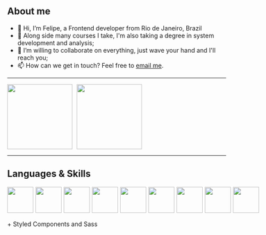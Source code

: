 ## About me

- 👋 Hi, I’m Felipe, a Frontend developer from Rio de Janeiro, Brazil
- 🌱 Along side many courses I take, I'm also taking a degree in system development and analysis;
- 💞️ I’m willing to collaborate on everything, just wave your hand and I'll reach you;
- 📫 How can we get in touch? Feel free to <a href="mailto:felipecoutodarocha@gmail.com">email me</a>.

<hr/>

<article  style='display:flex; gap:10px'> 
<img height='150em' src='https://github-readme-stats.vercel.app/api?username=felipehimself&show_icons=true&theme=dracula' />

<img height='150em' src='https://github-readme-stats.vercel.app/api/top-langs/?username=felipehimself&layout=compact' />
</article>

<hr/>

## Languages & Skills

<section style='display: flex; gap: 5px'>

<img align="center" heigth="50" width="60" src='https://cdn.jsdelivr.net/gh/devicons/devicon/icons/javascript/javascript-original.svg'>

<img align="center" heigth="50" width="60" src='https://cdn.jsdelivr.net/gh/devicons/devicon/icons/typescript/typescript-original.svg'>

<img align="center" heigth="50" width="60" src='https://cdn.jsdelivr.net/gh/devicons/devicon/icons/react/react-original-wordmark.svg'>

<img align="center" heigth="50" width="60" src='https://cdn.jsdelivr.net/gh/devicons/devicon/icons/redux/redux-original.svg'>

<img align="center" heigth="50" width="60" src='https://cdn.jsdelivr.net/gh/devicons/devicon/icons/angularjs/angularjs-original.svg'>

<img align="center" heigth="50" width="60" src='https://cdn.jsdelivr.net/gh/devicons/devicon/icons/mongodb/mongodb-plain-wordmark.svg'>


<img align="center" heigth="50" width="60" src='https://cdn.jsdelivr.net/gh/devicons/devicon/icons/html5/html5-original.svg'>

<img align="center" heigth="50" width="60" src='https://cdn.jsdelivr.net/gh/devicons/devicon/icons/css3/css3-original.svg'>

<img align="center" heigth="50" width="60" src='https://cdn.jsdelivr.net/gh/devicons/devicon/icons/python/python-original.svg'>


</section>
<br>
+ Styled Components and Sass
